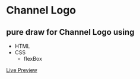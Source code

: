 # Channel Logo
## pure draw for Channel Logo using
* HTML
* CSS
    - flexBox


[Live Preview](https://fadyehabamer.github.io/Channel-Logo/)
